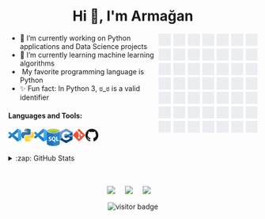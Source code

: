 
<h1 align="center">Hi 👋, I'm Armağan</h1>

<img align="right" alt="GIF" src="https://github.com/ArmiTheWiz/ArmiTheWiz/blob/main/code.gif?raw=true" width="200" height="200" />

                                                                                                                                                  
- 🔭 I’m currently working on Python applications and Data Science projects
- 🌱 I’m currently learning machine learning algorithms
- <img width="12" src="https://cdn3.iconfinder.com/data/icons/logos-and-brands-adobe/512/267_Python-512.png" alt="" /> My favorite programming language is Python
- ✨ Fun fact: In Python 3, ಠ_ಠ is a valid identifier



#### Languages and Tools:
<img align="left" alt="Visual Studio Code" width="26px" src="https://github.com/ArmiTheWiz/ArmiTheWiz/blob/main/icons/vscode.png"/>
<img align="left" alt="python" width="26px" src="https://github.com/ArmiTheWiz/ArmiTheWiz/blob/main/icons/python.png"/>
<img align="left" alt="Jupyter" width="26px" src="https://github.com/ArmiTheWiz/ArmiTheWiz/blob/main/icons/vscode.png"/>
<img align="left" alt="SQL" width="26px" src="https://github.com/ArmiTheWiz/ArmiTheWiz/blob/main/icons/sql.png"/>
<img align="left" alt="cpp" width="26px" src="https://github.com/ArmiTheWiz/ArmiTheWiz/blob/main/icons/cpp.png"/>
<img align="left" alt="Git" width="26px" src="https://github.com/ArmiTheWiz/ArmiTheWiz/blob/main/icons/git.png"/>
<img align="left" alt="GitHub" width="26px" src="https://raw.githubusercontent.com/github/explore/78df643247d429f6cc873026c0622819ad797942/topics/github/github.png"/>



<br /> 
<br /> 
<br /> 

<details>
  <summary>:zap: GitHub Stats</summary>
  
<img height="150px" align="center" alt="Armağan's GitHub Stats" src="https://github-readme-stats.vercel.app/api?username=ArmiTheWiz&theme=vue-dark&show_icons=true" /><img height="150px" align="center" alt="Armağan's GitHub Top Languages" src="https://github-readme-stats.vercel.app/api/top-langs/?username=ArmiTheWiz&theme=vue-dark" />
</details>

<br /> 

<br /> 

<p align="center">
  <a href="mailto:m.a.kandemir@hotmail.com?subject=Olá%20Bruno%20Tacca"><img src="https://img.shields.io/badge/email-%23D14836.svg?&style=for-the-badge&logo=gmail&logoColor=white" /></a>&nbsp;&nbsp;&nbsp;&nbsp;
  <a href="https://www.linkedin.com/in/mustafaarmagankandemir/"><img src="https://img.shields.io/badge/linkedin-%230077B5.svg?&style=for-the-badge&logo=linkedin&logoColor=white" /></a>&nbsp;&nbsp;&nbsp;&nbsp;
  <a href="https://twitter.com/armagankandemir"><img src="https://img.shields.io/badge/twitter-%231DA1F2.svg?&style=for-the-badge&logo=twitter&logoColor=white" /></a>&nbsp;&nbsp;&nbsp;&nbsp;
  </a>
</p>


<p  align="center">
  <img src="https://visitor-badge.glitch.me/badge?page_id=ArmiTheWiz.ArmiTheWiz" alt="visitor badge"/>
</p>
<!--
**ArmiTheWiz/ArmiTheWiz** is a ✨ _special_ ✨ repository because its `README.md` (this file) appears on your GitHub profile.

Here are some ideas to get you started:

- 🔭 I’m currently working on ...
- 🌱 I’m currently learning ...
- 👯 I’m looking to collaborate on ...
- 🤔 I’m looking for help with ...
- 💬 Ask me about ...
- 📫 How to reach me: ...
- 😄 Pronouns: ...
-->
